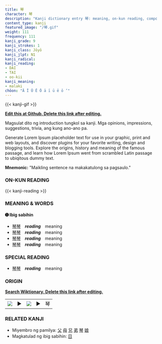 ```yaml
---
title: 琴
character: 琴
description: "Kanji dictionary entry 琴: meaning, on-kun reading, compounds, origin, related kanji"
content_type: kanji
featured_image: "/琴.gif"
weight: 111
frequency: 111
kanji_grade: 9
kanji_strokes: 1
kanji_class: Jōyō
kanji_jlpt: N1
kanji_radical: 
kanji_reading: 
- DAI
- TAI
- oo-kii
kanji_meaning:
- malaki
chōon: "Ā Ī Ū Ē Ō ā ī ū ē ō ’"
---
```

[//]: # (Don't edit the line below. Kanji animated GIF code is automatically generated.)
{{< kanji-gif >}}

[//]: # (Edit below this line.)

**[Edit this at Github. Delete this link after editing.](https://github.com/tim0g/tim/tree/main/content/kanji/琴/index.md)**

Magsulat dito ng introduction tungkol sa kanji. Mga opinions, impressions, suggestions, trivia, ang kung ano-ano pa.

Generate Lorem Ipsum placeholder text for use in your graphic, print and web layouts, and discover plugins for your favorite writing, design and blogging tools. Explore the origins, history and meaning of the famous passage, and learn how Lorem Ipsum went from scrambled Latin passage to ubiqitous dummy text.
 
**Mnemonic:** "Maikling sentence na makakatulong sa pagsaulo."

### ON-KUN READING

[//]: # (Don't edit the line below. ON-KUN READING code is automatically generated.)
{{< kanji-reading >}}

### MEANING & WORDS

#### ➊ **Ibig sabihin**
  - [琴](../琴)[琴](../琴)　***reading***　meaning
  - [琴](../琴)[琴](../琴)　***reading***　meaning
  - [琴](../琴)[琴](../琴)　***reading***　meaning
  - [琴](../琴)[琴](../琴)　***reading***　meaning

### SPECIAL READING
  - [琴](../琴)[琴](../琴)　***reading***　meaning

### ORIGIN

**[Search Wiktionary. Delete this link after editing.](https://wiktionary.org/wiki/琴)**
<table class="kanji-table"><tr><td>
<img src="60px-琴-bronze.svg.png">
</td><td>▶</td><td>
<img src="60px-琴-oracle.svg.png">
</td><td>▶</td>
<td class="kanji-origin">琴</td>
</tr></table>

### RELATED KANJI
- Miyembro ng pamilya: [父](../父) [母](../母) [兄](../兄) [弟](../弟) [琴](../琴) [娘](../娘)
- Magkatulad ng ibig sabihin: [日](../日)
